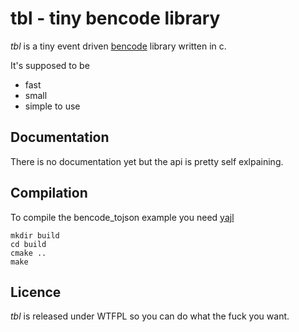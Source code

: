 tbl - tiny bencode library
==========================
*tbl* is a tiny event driven [bencode](http://en.wikipedia.org/wiki/Bencode) library written in c.

It's supposed to be

* fast
* small
* simple to use

Documentation
-------------
There is no documentation yet but the api is pretty self exlpaining.

Compilation
-----------
To compile the bencode_tojson example you need [yajl](http://github.com/lloyd/yajl)

	mkdir build
	cd build
	cmake ..
	make

Licence
-------
*tbl* is released under WTFPL so you can do what the fuck you want.
